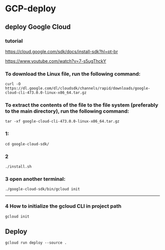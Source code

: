 # GCP-deploy

## deploy Google Cloud


### tutorial

https://cloud.google.com/sdk/docs/install-sdk?hl=pt-br

https://www.youtube.com/watch?v=7-s5ugThckY


### To download the Linux file, run the following command:

    curl -O https://dl.google.com/dl/cloudsdk/channels/rapid/downloads/google-cloud-cli-473.0.0-linux-x86_64.tar.gz

### To extract the contents of the file to the file system (preferably to the main directory), run the following command: 

    tar -xf google-cloud-cli-473.0.0-linux-x86_64.tar.gz

### 1: 

    cd google-cloud-sdk/

    

### 2

    ./install.sh

### 3 open another terminal: 

    ./google-cloud-sdk/bin/gcloud init

----------

### 4 How to initialize the gcloud CLI in project path

    gcloud init

## Deploy

    gcloud run deploy --source .





    
